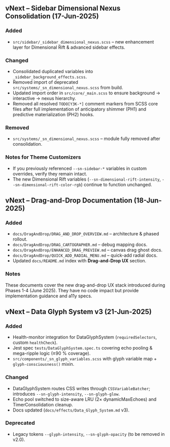 ## vNext – Sidebar Dimensional Nexus Consolidation (17-Jun-2025)

### Added

- `src/sidebar/_sidebar_dimensional_nexus.scss` – new enhancement layer for Dimensional Rift & advanced sidebar effects.

### Changed

- Consolidated duplicated variables into `_sidebar_background_effects.scss`.
- Removed import of deprecated `src/systems/_sn_dimensional_nexus.scss` from build.
- Updated import order in `src/core/_main.scss` to ensure background → interactive → nexus hierarchy.
- Removed all resolved `TODO[Y3K-*]` comment markers from SCSS core files after full implementation of anticipatory shimmer (PH1) and predictive materialization (PH2) hooks.

### Removed

- `src/systems/_sn_dimensional_nexus.scss` – module fully removed after consolidation.

### Notes for Theme Customizers

- If you previously referenced `--sn-sidebar-*` variables in custom overrides, verify they remain intact.
- The new Dimensional Rift variables (`--sn-dimensional-rift-intensity`, `--sn-dimensional-rift-color-rgb`) continue to function unchanged.

## vNext – Drag-and-Drop Documentation (18-Jun-2025)

### Added

- `docs/DragAndDrop/DRAG_AND_DROP_OVERVIEW.md` – architecture & phased rollout.
- `docs/DragAndDrop/DRAG_CARTOGRAPHER.md` – debug mapping docs.
- `docs/DragAndDrop/ENHANCED_DRAG_PREVIEW.md` – canvas drag ghost docs.
- `docs/DragAndDrop/QUICK_ADD_RADIAL_MENU.md` – quick-add radial docs.
- Updated `docs/README.md` index with **Drag-and-Drop UX** section.

### Notes

These documents cover the new drag-and-drop UX stack introduced during Phases 1-4 (June 2025). They have no code impact but provide implementation guidance and a11y specs.

## vNext – Data Glyph System v3 (21-Jun-2025)

### Added

- Health-monitor integration for DataGlyphSystem (`requiredSelectors`, custom `healthCheck`).
- Jest spec `tests/DataGlyphSystem.spec.ts` covering echo pooling & mega-ripple logic (≥90 % coverage).
- `src/components/_sn_glyph_variables.scss` with glyph variable map + `glyph-consciousness()` mixin.

### Changed

- DataGlyphSystem routes CSS writes through `CSSVariableBatcher`; introduces `--sn-glyph-intensity`, `--sn-glyph-glow`.
- Echo pool switched to size-aware LRU (2× dynamicMaxEchoes) and TimerConsolidation cleanup.
- Docs updated (`docs/effects/Data_Glyph_System.md` v3).

### Deprecated

- Legacy tokens `--glyph-intensity`, `--sn-glyph-opacity` (to be removed in v2.0).
